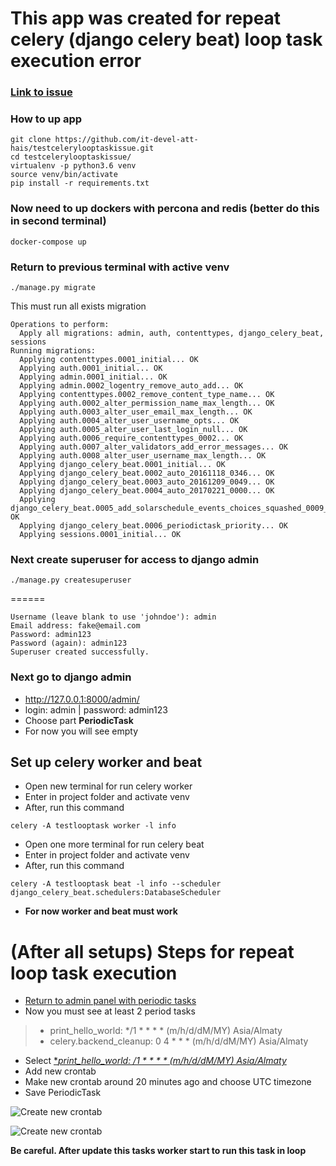 # This app was created for repeat celery (django celery beat) loop task execution error
### [Link to issue](https://github.com/celery/django-celery-beat/issues/376)

### How to up app
```
git clone https://github.com/it-devel-att-hais/testcelerylooptaskissue.git
cd testcelerylooptaskissue/
virtualenv -p python3.6 venv
source venv/bin/activate
pip install -r requirements.txt
```
### Now need to up dockers with percona and redis (better do this in second terminal)
```
docker-compose up
```
### Return to previous terminal with active venv
```
./manage.py migrate
```
This must run all exists migration
```
Operations to perform:
  Apply all migrations: admin, auth, contenttypes, django_celery_beat, sessions
Running migrations:
  Applying contenttypes.0001_initial... OK
  Applying auth.0001_initial... OK
  Applying admin.0001_initial... OK
  Applying admin.0002_logentry_remove_auto_add... OK
  Applying contenttypes.0002_remove_content_type_name... OK
  Applying auth.0002_alter_permission_name_max_length... OK
  Applying auth.0003_alter_user_email_max_length... OK
  Applying auth.0004_alter_user_username_opts... OK
  Applying auth.0005_alter_user_last_login_null... OK
  Applying auth.0006_require_contenttypes_0002... OK
  Applying auth.0007_alter_validators_add_error_messages... OK
  Applying auth.0008_alter_user_username_max_length... OK
  Applying django_celery_beat.0001_initial... OK
  Applying django_celery_beat.0002_auto_20161118_0346... OK
  Applying django_celery_beat.0003_auto_20161209_0049... OK
  Applying django_celery_beat.0004_auto_20170221_0000... OK
  Applying django_celery_beat.0005_add_solarschedule_events_choices_squashed_0009_merge_20181012_1416... OK
  Applying django_celery_beat.0006_periodictask_priority... OK
  Applying sessions.0001_initial... OK
```
### Next create superuser for access to django admin
```
./manage.py createsuperuser
```
======
```
Username (leave blank to use 'johndoe'): admin
Email address: fake@email.com
Password: admin123
Password (again): admin123
Superuser created successfully.
```
### Next go to django admin
* http://127.0.0.1:8000/admin/ 
* login: admin | password: admin123
* Choose part  **PeriodicTask**
* For now you will see empty

## Set up celery worker and beat

* Open new terminal for run celery worker
* Enter in project folder and activate venv
* After, run this command
```
celery -A testlooptask worker -l info
```
* Open one more terminal for run celery beat
* Enter in project folder and activate venv
* After, run this command
```
celery -A testlooptask beat -l info --scheduler django_celery_beat.schedulers:DatabaseScheduler
```
* **For now worker and beat must work**

# (After all setups) Steps for repeat loop task execution
* [Return to admin panel with periodic tasks](http://127.0.0.1:8000/admin/django_celery_beat/periodictask/)
* Now you must see at least 2 period tasks
> * print_hello_world: */1 * * * * (m/h/d/dM/MY) Asia/Almaty
> * celery.backend_cleanup: 0 4 * * * (m/h/d/dM/MY) Asia/Almaty
* Select [**print_hello_world: */1 * * * * (m/h/d/dM/MY) Asia/Almaty**](http://127.0.0.1:8000/admin/django_celery_beat/periodictask/2/change/)
* Add new crontab
* Make new crontab around 20 minutes ago and choose UTC timezone
* Save PeriodicTask

![Create new crontab](https://i.ibb.co/84p1Hnk/132.png)

![Create new crontab](https://i.ibb.co/7j5zhb3/134.png)

**Be careful. After update this tasks worker start to run this task in loop**
